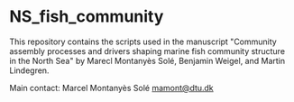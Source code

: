 # NS_fish_community

This repository contains the scripts used in the manuscript "Community assembly processes and drivers shaping marine fish community structure in the North Sea" by Marecl Montanyès Solé, Benjamin Weigel, and Martin Lindegren.

Main contact: Marcel Montanyès Solé [mamont@dtu.dk](mailto:mamont@dtu.dk)
